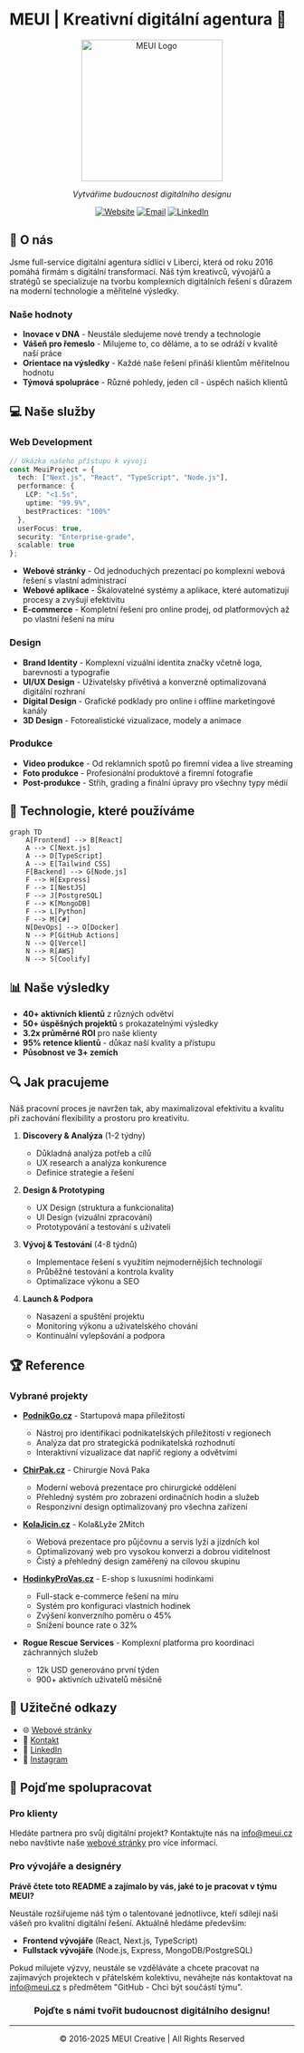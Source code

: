 # MEUI | Kreativní digitální agentura 👋

<div align="center">
  <img src="https://meui.cz/logo/meui-creative.svg" alt="MEUI Logo" width="250" />
  <p><em>Vytváříme budoucnost digitálního designu</em></p>
</div>

<div align="center">
  
  [![Website](https://img.shields.io/badge/website-meui.cz-blue?style=for-the-badge)](https://meui.cz)
  [![Email](https://img.shields.io/badge/email-info@meui.cz-red?style=for-the-badge)](mailto:info@meui.cz)
  [![LinkedIn](https://img.shields.io/badge/LinkedIn-0077B5?style=for-the-badge&logo=linkedin&logoColor=white)](https://www.linkedin.com/company/meui-creative)
  
</div>

## 🚀 O nás

Jsme full-service digitální agentura sídlící v Liberci, která od roku 2016 pomáhá firmám s digitální transformací. Náš tým kreativců, vývojářů a stratégů se specializuje na tvorbu komplexních digitálních řešení s důrazem na moderní technologie a měřitelné výsledky.

### Naše hodnoty

- **Inovace v DNA** - Neustále sledujeme nové trendy a technologie
- **Vášeň pro řemeslo** - Milujeme to, co děláme, a to se odráží v kvalitě naší práce
- **Orientace na výsledky** - Každé naše řešení přináší klientům měřitelnou hodnotu
- **Týmová spolupráce** - Různé pohledy, jeden cíl - úspěch našich klientů

## 💻 Naše služby

### Web Development

```typescript
// Ukázka našeho přístupu k vývoji
const MeuiProject = {
  tech: ["Next.js", "React", "TypeScript", "Node.js"],
  performance: {
    LCP: "<1.5s",
    uptime: "99.9%",
    bestPractices: "100%"
  },
  userFocus: true,
  security: "Enterprise-grade",
  scalable: true
};
```

- **Webové stránky** - Od jednoduchých prezentací po komplexní webová řešení s vlastní administrací
- **Webové aplikace** - Škálovatelné systémy a aplikace, které automatizují procesy a zvyšují efektivitu
- **E-commerce** - Kompletní řešení pro online prodej, od platformových až po vlastní řešení na míru

### Design

- **Brand Identity** - Komplexní vizuální identita značky včetně loga, barevnosti a typografie
- **UI/UX Design** - Uživatelsky přívětivá a konverzně optimalizovaná digitální rozhraní
- **Digital Design** - Grafické podklady pro online i offline marketingové kanály
- **3D Design** - Fotorealistické vizualizace, modely a animace

### Produkce

- **Video produkce** - Od reklamních spotů po firemní videa a live streaming
- **Foto produkce** - Profesionální produktové a firemní fotografie
- **Post-produkce** - Střih, grading a finální úpravy pro všechny typy médií

## 🧰 Technologie, které používáme

```mermaid
graph TD
    A[Frontend] --> B[React]
    A --> C[Next.js]
    A --> D[TypeScript]
    A --> E[Tailwind CSS]
    F[Backend] --> G[Node.js]
    F --> H[Express]
    F --> I[NestJS]
    F --> J[PostgreSQL]
    F --> K[MongoDB]
    F --> L[Python]
    F --> M[C#]
    N[DevOps] --> O[Docker]
    N --> P[GitHub Actions]
    N --> Q[Vercel]
    N --> R[AWS]
    N --> S[Coolify]
```

## 📊 Naše výsledky

- **40+ aktivních klientů** z různých odvětví
- **50+ úspěšných projektů** s prokazatelnými výsledky
- **3.2x průměrné ROI** pro naše klienty
- **95% retence klientů** - důkaz naší kvality a přístupu
- **Působnost ve 3+ zemích**

## 🔍 Jak pracujeme

Náš pracovní proces je navržen tak, aby maximalizoval efektivitu a kvalitu při zachování flexibility a prostoru pro kreativitu.

1. **Discovery & Analýza** (1-2 týdny)
   - Důkladná analýza potřeb a cílů
   - UX research a analýza konkurence
   - Definice strategie a řešení

2. **Design & Prototyping**
   - UX Design (struktura a funkcionalita)
   - UI Design (vizuální zpracování)
   - Prototypování a testování s uživateli

3. **Vývoj & Testování** (4-8 týdnů)
   - Implementace řešení s využitím nejmodernějších technologií
   - Průběžné testování a kontrola kvality
   - Optimalizace výkonu a SEO

4. **Launch & Podpora**
   - Nasazení a spuštění projektu
   - Monitoring výkonu a uživatelského chování
   - Kontinuální vylepšování a podpora

## 🏆 Reference


### Vybrané projekty

- **[PodnikGo.cz](https://podnikgo.cz)** - Startupová mapa příležitostí
  - Nástroj pro identifikaci podnikatelských příležitostí v regionech
  - Analýza dat pro strategická podnikatelská rozhodnutí
  - Interaktivní vizualizace dat napříč regiony a odvětvími

- **[ChirPak.cz](https://chirpak.cz)** - Chirurgie Nová Paka
  - Moderní webová prezentace pro chirurgické oddělení
  - Přehledný systém pro zobrazení ordinačních hodin a služeb
  - Responzivní design optimalizovaný pro všechna zařízení

- **[KolaJicin.cz](https://kolajicin.cz)** - Kola&Lyže 2Mitch
  - Webová prezentace pro půjčovnu a servis lyží a jízdních kol
  - Optimalizovaný web pro vysokou konverzi a dobrou viditelnost
  - Čistý a přehledný design zaměřený na cílovou skupinu

- **[HodinkyProVas.cz](https://hodinkyprovas.cz)** - E-shop s luxusními hodinkami
  - Full-stack e-commerce řešení na míru
  - Systém pro konfiguraci vlastních hodinek
  - Zvýšení konverzního poměru o 45%
  - Snížení bounce rate o 32%

- **Rogue Rescue Services** - Komplexní platforma pro koordinaci záchranných služeb
  - 12k USD generováno první týden
  - 900+ aktivních uživatelů měsíčně





## 🔗 Užitečné odkazy

- 🌐 [Webové stránky](https://meui.cz)
- 📧 [Kontakt](mailto:info@meui.cz)
- 📱 [LinkedIn](https://www.linkedin.com/company/meui-creative)
- 📸 [Instagram](https://www.instagram.com/meui.creative)

## 🤝 Pojďme spolupracovat

### Pro klienty

Hledáte partnera pro svůj digitální projekt? Kontaktujte nás na [info@meui.cz](mailto:info@meui.cz) nebo navštivte naše [webové stránky](https://meui.cz) pro více informací.

### Pro vývojáře a designéry

**Právě čtete toto README a zajímalo by vás, jaké to je pracovat v týmu MEUI?** 

Neustále rozšiřujeme náš tým o talentované jednotlivce, kteří sdílejí naši vášeň pro kvalitní digitální řešení. Aktuálně hledáme především:

- **Frontend vývojáře** (React, Next.js, TypeScript)
- **Fullstack vývojáře** (Node.js, Express, MongoDB/PostgreSQL)

Pokud milujete výzvy, neustále se vzděláváte a chcete pracovat na zajímavých projektech v přátelském kolektivu, neváhejte nás kontaktovat na [info@meui.cz](mailto:info@meui.cz) s předmětem "GitHub - Chci být součástí týmu".

<div align="center">
  <h3>Pojďte s námi tvořit budoucnost digitálního designu!</h3>
</div>

---

<div align="center">
  <p>© 2016-2025 MEUI Creative | All Rights Reserved</p>
</div>
